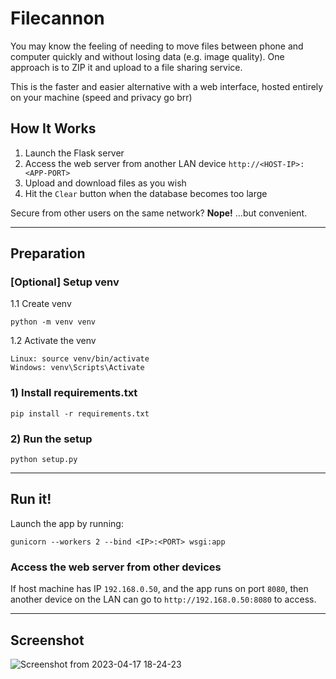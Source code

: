# Filecannon

You may know the feeling of needing to move files between phone and computer quickly and without losing data (e.g. image quality). One approach is to ZIP it and upload to a file sharing service.

This is the faster and easier alternative with a web interface, hosted entirely on your machine (speed and privacy go brr)


## How It Works
1. Launch the Flask server
2. Access the web server from another LAN device `http://<HOST-IP>:<APP-PORT>`
3. Upload and download files as you wish
4. Hit the `Clear` button when the database becomes too large

Secure from other users on the same network? **Nope!** ...but convenient.

---

## Preparation
### [Optional] Setup venv
1.1 Create venv

    python -m venv venv

1.2 Activate the venv

    Linux: source venv/bin/activate
    Windows: venv\Scripts\Activate

### 1) Install requirements.txt
    pip install -r requirements.txt

### 2) Run the setup
    python setup.py

---

## Run it!
Launch the app by running:

    gunicorn --workers 2 --bind <IP>:<PORT> wsgi:app

### Access the web server from other devices
If host machine has IP `192.168.0.50`, and the app runs on port `8080`, then another device on the LAN can go to `http://192.168.0.50:8080` to access.

---

## Screenshot

![Screenshot from 2023-04-17 18-24-23](https://user-images.githubusercontent.com/120788835/232559023-be7217af-71ad-441a-994f-12fc0781590b.png)